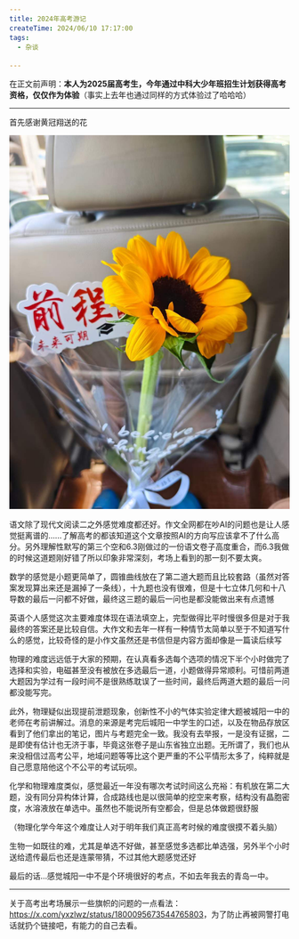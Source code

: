 ```yaml
---
title: 2024年高考游记
createTime: 2024/06/10 17:17:00
tags:
  - 杂谈

---
```


在正文前声明：**本人为2025届高考生，今年通过中科大少年班招生计划获得高考资格，仅仅作为体验**（事实上去年也通过同样的方式体验过了哈哈哈）

---

首先感谢黄冠翔送的花

![](../images/1321f8c7ef43ed2bc900234a142455c8.jpg)

语文除了现代文阅读二之外感觉难度都还好。作文全网都在吵AI的问题也是让人感觉挺离谱的……了解高考的都该知道这个文章按照AI的方向写应该拿不了什么高分。另外理解性默写的第三个空和6.3刚做过的一份语文卷子高度重合，而6.3我做的时候这道题刚好错了所以印象非常深刻，考场上看到的那一刻不要太爽。

数学的感觉是小题更简单了，圆锥曲线放在了第二道大题而且比较套路（虽然对答案发现算出来还是漏掉了一条线），十九题也没有很难，但是十七立体几何和十八导数的最后一问都不好做，最终这三题的最后一问也是都没能做出来有点遗憾

英语个人感觉这次主要难度体现在语法填空上，完型做得比平时慢很多但是对于我最终的答案还是比较自信。大作文和去年一样有一种情节太简单以至于不知道写什么的感觉，比较奇怪的是小作文虽然还是书信但是内容方面却像是一篇读后续写

物理的难度远远低于大家的预期，在认真看多选每个选项的情况下半个小时做完了选择和实验，电磁甚至没有被放在多选最后一道，小题做得异常顺利。可惜前两道大题因为学过有一段时间不是很熟练耽误了一些时间，最终后两道大题的最后一问都没能写完。

此外，物理疑似出现提前泄题现象，创新性不小的气体实验定律大题被城阳一中的老师在考前讲解过。消息的来源是考完后城阳一中学生的口述，以及在物品存放区看到了他们拿出的笔记，图片与考题完全一致。我没有去举报，一是没有证据，二是即使有估计也无济于事，毕竟这张卷子是山东省独立出题。无所谓了，我们也从来没相信过高考公平，地域问题等等比这个更严重的不公平情形太多了，纯粹就是自己愿意陪他这个不公平的考试玩呗。

化学和物理难度类似，感觉最近一年没有哪次考试时间这么充裕：有机放在第二大题，没有同分异构体计算，合成路线也是以很简单的挖空来考察，结构没有晶胞密度，水溶液放在单选中。虽然也不能说所有空都会，但是总体做题很舒服

（物理化学今年这个难度让人对于明年我们真正高考时候的难度很摸不着头脑）

​生物一如既往的难，尤其是单选不好做，甚至感觉多选都比单选强，另外半个小时送给遗传最后也还是连蒙带猜，不过其他大题感觉还好

​最后的话…感觉城阳一中不是个环境很好的考点，不如去年我去的青岛一中。

---

关于高考出考场展示一些旗帜的问题的一点看法：<https://x.com/yxzlwz/status/1800095673544765803>，为了防止再被网警打电话就扔个链接吧，有能力的自己去看。
